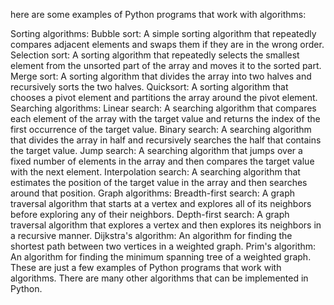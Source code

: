 here are some examples of Python programs that work with algorithms:

Sorting algorithms:
Bubble sort: A simple sorting algorithm that repeatedly compares adjacent elements and swaps them if they are in the wrong order.
Selection sort: A sorting algorithm that repeatedly selects the smallest element from the unsorted part of the array and moves it to the sorted part.
Merge sort: A sorting algorithm that divides the array into two halves and recursively sorts the two halves.
Quicksort: A sorting algorithm that chooses a pivot element and partitions the array around the pivot element.
Searching algorithms:
Linear search: A searching algorithm that compares each element of the array with the target value and returns the index of the first occurrence of the target value.
Binary search: A searching algorithm that divides the array in half and recursively searches the half that contains the target value.
Jump search: A searching algorithm that jumps over a fixed number of elements in the array and then compares the target value with the next element.
Interpolation search: A searching algorithm that estimates the position of the target value in the array and then searches around that position.
Graph algorithms:
Breadth-first search: A graph traversal algorithm that starts at a vertex and explores all of its neighbors before exploring any of their neighbors.
Depth-first search: A graph traversal algorithm that explores a vertex and then explores its neighbors in a recursive manner.
Dijkstra's algorithm: An algorithm for finding the shortest path between two vertices in a weighted graph.
Prim's algorithm: An algorithm for finding the minimum spanning tree of a weighted graph.
These are just a few examples of Python programs that work with algorithms. There are many other algorithms that can be implemented in Python.